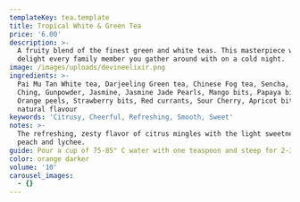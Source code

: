 ```yaml
---
templateKey: tea.template
title: Tropical White & Green Tea
price: '6.00'
description: >-
  A fruity blend of the finest green and white teas. This masterpiece will
  delight every family member you gather around with on a cold night.
image: /images/uploads/devineelixir.png
ingredients: >-
  Pai Mu Tan White tea, Darjeeling Green tea, Chinese Fog tea, Sencha, Lung
  Ching, Gunpowder, Jasmine, Jasmine Jade Pearls, Mango bits, Papaya bits,
  Orange peels, Strawberry bits, Red currants, Sour Cherry, Apricot bits &
  natural flavour
keywords: 'Citrusy, Cheerful, Refreshing, Smooth, Sweet'
notes: >-
  The refreshing, zesty flavor of citrus mingles with the light sweetness of
  peach and lychee.
guide: Pour a cup of 75-85° C water with one teaspoon and steep for 2-3 minutes.
color: orange darker
volume: '10'
carousel_images:
  - {}
---
```


